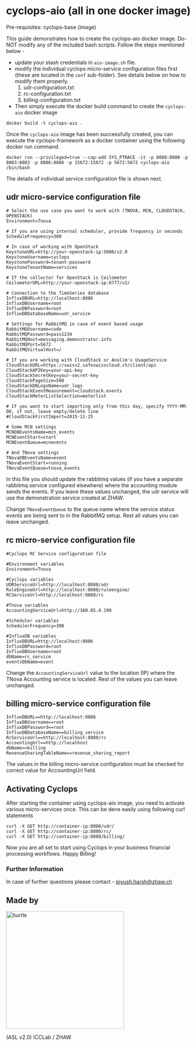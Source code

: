 # cyclops-aio (all in one docker image)

Pre-requisites: cyclops-base (image)

This guide demonstrates how to create the cyclops-aio docker image. Do-NOT modify any of the included bash scripts. Follow the steps mentioned below -

* update your stash credentials in ```aio-image.sh``` file.
* modify the individual cyclops micro-service configuration files first (these are located in the ```conf``` sub-folder). See details below on how to modify them properly.
  1. udr-configuration.txt
  2. rc-configuration.txt
  3. billing-configuration.txt
* Then simply execute the docker build command to create the ```cyclops-aio``` docker image

```
docker build -t cyclops-aio .
```
Once the ```cyclops-aio``` image has been successfully created, you can execute the cyclops-framework as a docker container using the following docker run command.

```
docker run --privileged=true --cap-add SYS_PTRACE -it -p 8080:8080 -p 8083:8083 -p 8086:8086 -p 15672:15672 -p 5672:5672 cyclops-aio /bin/bash
```
The details of individual service configuration file is shown next.

## udr micro-service configuration file
```
# Select the use case you want to work with (TNOVA, MCN, CLOUDSTACK, OPENSTACK)
Environment=Tnova

# If you are using internal scheduler, provide frequency in seconds
ScheduleFrequency=300

# In case of working with OpenStack
KeystoneURL=http://your-openstack-ip:5000/v2.0
KeystoneUsername=cyclops
KeystonePassword=tenant-password
KeystoneTenantName=services

# If the collector for OpenStack is Ceilometer
CeilometerURL=http://your-openstack-ip:8777/v2/

# Connection to the TimeSeries database
InfluxDBURL=http://localhost:8086
InfluxDBUsername=root
InfluxDBPassword=root
InfluxDBDatabaseName=udr_service

# Settings for RabbitMQ in case of event based usage
RabbitMQUsername=code
RabbitMQPassword=pass1234
RabbitMQHost=messaging.demonstrator.info
RabbitMQPort=5672
RabbitMQVirtualHost=/

# If you are working with CloudStack or Anolim's UsageService
CloudStackURL=https://swiss2.safeswisscloud.ch/client/api
CloudStackAPIKey=your-api-key
CloudStackSecretKey=your-secret-key
CloudStackPageSize=500
CloudStackDBLogsName=udr_logs
CloudStackEventMeasurement=cloudstack.events
CloudStackMeterListSelection=meterlist

# If you want to start importing only from this day, specify YYYY-MM-DD, if not, leave empty/delete line
#CloudStackFirstImport=2015-11-25

# Some MCN settings
MCNDBEventsName=mcn_events
MCNEventStart=start
MCNEventQueue=mcnevents

# And TNova settings
TNovaDBEventsName=event
TNovaEventStart=running
TNovaEventQueue=tnova_events
```
In this file you should update the rabbitmq values (if you have a separate rabbitmq service  configured elsewhere) where the accounting module sends the events. If you leave these values unchanged, the udr service will use the demonstration service created at ZHAW.

Change ```TNovaEventQueue``` to the queue name where the service status events are being sent to in the RabbitMQ setup. Rest all values you can leave unchanged.

## rc micro-service configuration file
```
#Cyclops RC Service configuration file

#Environment variables
Environment=Tnova

#Cyclops variables
UDRServiceUrl=http://localhost:8080/udr
RuleEngineUrl=http://localhost:8080/ruleengine/
RCServiceUrl=http://localhost:8080/rc

#Tnova variables
AccountingServiceUrl=http://160.85.4.190

#Scheduler variables
SchedulerFrequency=300

#InfluxDB variables
InfluxDBURL=http://localhost:8086
InfluxDBPassword=root
InfluxDBUsername=root
dbName=rc_service
eventsDbName=event
```
Change the ```AccountingServiceUrl``` value to the location (IP) where the TNova Accounting service is located. Rest of the values you can leave unchanged.

## billing micro-service configuration file
```
InfluxDBURL==http://localhost:8086
InfluxDBUsername==root
InfluxDBPassword==root
InfluxDBDatabaseName==billing_service
RcServiceUrl==http://localhost:8080/rc
AccountingUrl==http://localhost
dbName==billing
RevenueSharingTableName==revenue_sharing_report
```
The values in the billing micro-service configuration must be checked for correct value for AccountingUrl field.

## Activating Cyclops
After starting the container using cyclops-aio image, you need to activate various micro-services once. This can be dene easily using following curl statements

```
curl -X GET http://container-ip:8080/udr/
curl -X GET http://container-ip:8080/rc/
curl -X GET http://container-ip:8080/billing/
```
Now you are all set to start using Cyclops in your business financial processing workflows. Happy Billing!

### Further Information
In case of further questions please contact - piyush.harsh@zhaw.ch

## Made by

<div align="left" >
<a href='http://blog.zhaw.ch/icclab'>
<img src="https://raw.githubusercontent.com/icclab/hurtle/master/docs/figs/icclab_logo.png" title="hurtle" width=320px border=0px>
</a>
</div>

(ASL v2.0) ICCLab / ZHAW

